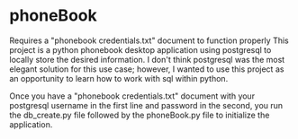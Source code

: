 # phoneBook
Requires a "phonebook credentials.txt" document to function properly This project is a python phonebook desktop application using postgresql to locally store the desired information. I don't think postgresql was the most elegant solution for this use case; however, I wanted to use this project as an opportunity to learn how to work with sql within python.

Once you have a "phonebook credentials.txt" document with your postgresql username in the first line and password in the second, you run the db_create.py file followed by the phoneBook.py file to initialize the application.
